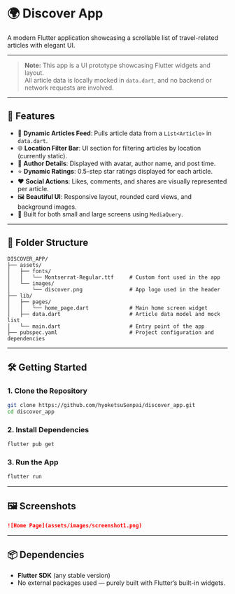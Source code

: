 # 🌍 Discover App

A modern Flutter application showcasing a scrollable list of travel-related articles with elegant UI.

---

> **Note:** This app is a UI prototype showcasing Flutter widgets and layout.  
> All article data is locally mocked in `data.dart`, and no backend or network requests are involved.

---

## 🚀 Features

* 📰 **Dynamic Articles Feed**: Pulls article data from a `List<Article>` in `data.dart`.
* 🌐 **Location Filter Bar**: UI section for filtering articles by location (currently static).
* 👤 **Author Details**: Displayed with avatar, author name, and post time.
* ⭐ **Dynamic Ratings**: 0.5-step star ratings displayed for each article.
* ❤️ **Social Actions**: Likes, comments, and shares are visually represented per article.
* 🖼️ **Beautiful UI**: Responsive layout, rounded card views, and background images.
* 📱 Built for both small and large screens using `MediaQuery`.

---

## 📁 Folder Structure

```
DISCOVER_APP/
├── assets/
│   ├── fonts/
│   │   └── Montserrat-Regular.ttf     # Custom font used in the app
│   └── images/
│       └── discover.png               # App logo used in the header
├── lib/
│   ├── pages/
│   │   └── home_page.dart             # Main home screen widget
│   ├── data.dart                      # Article data model and mock list
│   └── main.dart                      # Entry point of the app
├── pubspec.yaml                       # Project configuration and dependencies

```

---

## 🛠️ Getting Started

### 1. Clone the Repository

```bash
git clone https://github.com/hyoketsuSenpai/discover_app.git
cd discover_app
```

### 2. Install Dependencies

```bash
flutter pub get
```

### 3. Run the App

```bash
flutter run
```

---

## 🖼️ Screenshots



```markdown
![Home Page](assets/images/screenshot1.png)
```

---

## 📦 Dependencies

* **Flutter SDK** (any stable version)
* No external packages used — purely built with Flutter’s built-in widgets.